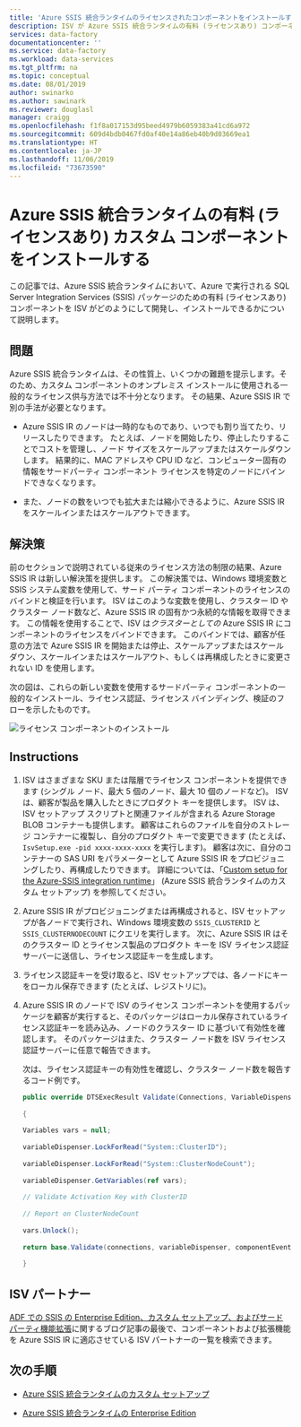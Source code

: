 ```yaml
---
title: 'Azure SSIS 統合ランタイムのライセンスされたコンポーネントをインストールする '
description: ISV が Azure SSIS 統合ランタイムの有料 (ライセンスあり) コンポーネントをどのようにして開発し、インストールできるかを学習します
services: data-factory
documentationcenter: ''
ms.service: data-factory
ms.workload: data-services
ms.tgt_pltfrm: na
ms.topic: conceptual
ms.date: 08/01/2019
author: swinarko
ms.author: sawinark
ms.reviewer: douglasl
manager: craigg
ms.openlocfilehash: f1f8a017153d95beed4979b6059383a41cd6a972
ms.sourcegitcommit: 609d4bdb0467fd0af40e14a86eb40b9d03669ea1
ms.translationtype: HT
ms.contentlocale: ja-JP
ms.lasthandoff: 11/06/2019
ms.locfileid: "73673590"
---
```

# <a name="install-paid-or-licensed-custom-components-for-the-azure-ssis-integration-runtime"></a>Azure SSIS 統合ランタイムの有料 (ライセンスあり) カスタム コンポーネントをインストールする

この記事では、Azure SSIS 統合ランタイムにおいて、Azure で実行される SQL Server Integration Services (SSIS) パッケージのための有料 (ライセンスあり) コンポーネントを ISV がどのようにして開発し、インストールできるかについて説明します。

## <a name="the-problem"></a>問題

Azure SSIS 統合ランタイムは、その性質上、いくつかの難題を提示します。そのため、カスタム コンポーネントのオンプレミス インストールに使用される一般的なライセンス供与方法では不十分となります。 その結果、Azure SSIS IR で別の手法が必要となります。

-   Azure SSIS IR のノードは一時的なものであり、いつでも割り当てたり、リリースしたりできます。 たとえば、ノードを開始したり、停止したりすることでコストを管理し、ノード サイズをスケールアップまたはスケールダウンします。 結果的に、MAC アドレスや CPU ID など、コンピューター固有の情報をサードパーティ コンポーネント ライセンスを特定のノードにバインドできなくなります。

-   また、ノードの数をいつでも拡大または縮小できるように、Azure SSIS IR をスケールインまたはスケールアウトできます。

## <a name="the-solution"></a>解決策

前のセクションで説明されている従来のライセンス方法の制限の結果、Azure SSIS IR は新しい解決策を提供します。 この解決策では、Windows 環境変数と SSIS システム変数を使用して、サード パーティ コンポーネントのライセンスのバインドと検証を行います。 ISV はこのような変数を使用し、クラスター ID やクラスター ノード数など、Azure SSIS IR の固有かつ永続的な情報を取得できます。 この情報を使用することで、ISV は*クラスターとしての* Azure SSIS IR にコンポーネントのライセンスをバインドできます。 このバインドでは、顧客が任意の方法で Azure SSIS IR を開始または停止、スケールアップまたはスケールダウン、スケールインまたはスケールアウト、もしくは再構成したときに変更されない ID を使用します。

次の図は、これらの新しい変数を使用するサードパーティ コンポーネントの一般的なインストール、ライセンス認証、ライセンス バインディング、検証のフローを示したものです。

![ライセンス コンポーネントのインストール](media/how-to-configure-azure-ssis-ir-licensed-components/licensed-component-installation.png)

## <a name="instructions"></a>Instructions
1. ISV はさまざまな SKU または階層でライセンス コンポーネントを提供できます (シングル ノード、最大 5 個のノード、最大 10 個のノードなど)。 ISV は、顧客が製品を購入したときにプロダクト キーを提供します。 ISV は、ISV セットアップ スクリプトと関連ファイルが含まれる Azure Storage BLOB コンテナーも提供します。 顧客はこれらのファイルを自分のストレージ コンテナーに複製し、自分のプロダクト キーで変更できます (たとえば、`IsvSetup.exe -pid xxxx-xxxx-xxxx` を実行します)。 顧客は次に、自分のコンテナーの SAS URI をパラメーターとして Azure SSIS IR をプロビジョニングしたり、再構成したりできます。 詳細については、「[Custom setup for the Azure-SSIS integration runtime](how-to-configure-azure-ssis-ir-custom-setup.md)」 (Azure SSIS 統合ランタイムのカスタム セットアップ) を参照してください。

2. Azure SSIS IR がプロビジョニングまたは再構成されると、ISV セットアップが各ノードで実行され、Windows 環境変数の `SSIS_CLUSTERID` と `SSIS_CLUSTERNODECOUNT` にクエリを実行します。 次に、Azure SSIS IR はそのクラスター ID とライセンス製品のプロダクト キーを ISV ライセンス認証サーバーに送信し、ライセンス認証キーを生成します。

3. ライセンス認証キーを受け取ると、ISV セットアップでは、各ノードにキーをローカル保存できます (たとえば、レジストリに)。

4. Azure SSIS IR のノードで ISV のライセンス コンポーネントを使用するパッケージを顧客が実行すると、そのパッケージはローカル保存されているライセンス認証キーを読み込み、ノードのクラスター ID に基づいて有効性を確認します。 そのパッケージはまた、クラスター ノード数を ISV ライセンス認証サーバーに任意で報告できます。

    次は、ライセンス認証キーの有効性を確認し、クラスター ノード数を報告するコード例です。

    ```csharp
    public override DTSExecResult Validate(Connections, VariableDispenser, IDTSComponentEvents componentEvents, IDTSLogging log) 
                                                                                                                               
    {                                                                                                                             
                                                                                                                               
    Variables vars = null;                                                                                                        
                                                                                                                               
    variableDispenser.LockForRead("System::ClusterID");                                                                           
                                                                                                                               
    variableDispenser.LockForRead("System::ClusterNodeCount");                                                                    
                                                                                                                               
    variableDispenser.GetVariables(ref vars);                                                                                     
                                                                                                                               
    // Validate Activation Key with ClusterID                                                                                     
                                                                                                                               
    // Report on ClusterNodeCount                                                                                                 
                                                                                                                               
    vars.Unlock();                                                                                                                
                                                                                                                               
    return base.Validate(connections, variableDispenser, componentEvents, log);                                                   
                                                                                                                               
    }
    ```

## <a name="isv-partners"></a>ISV パートナー

[ADF での SSIS の Enterprise Edition、カスタム セットアップ、およびサード パーティ機能拡張](https://techcommunity.microsoft.com/t5/SQL-Server-Integration-Services/Enterprise-Edition-Custom-Setup-and-3rd-Party-Extensibility-for/ba-p/388360)に関するブログ記事の最後で、コンポーネントおよび拡張機能を Azure SSIS IR に適応させている ISV パートナーの一覧を検索できます。

## <a name="next-steps"></a>次の手順

-   [Azure SSIS 統合ランタイムのカスタム セットアップ](how-to-configure-azure-ssis-ir-custom-setup.md)

-   [Azure SSIS 統合ランタイムの Enterprise Edition](how-to-configure-azure-ssis-ir-enterprise-edition.md)
